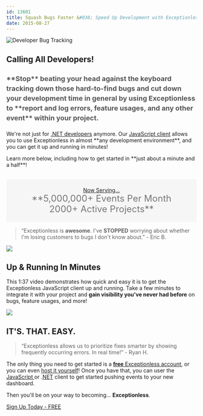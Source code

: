 ```yaml
---
id: 13601
title: Squash Bugs Faster &#038; Speed Up Development with Exceptionless
date: 2015-08-27
---
```

![Developer Bug Tracking](/assets/img/news/blog-header-image-js-demo.jpg)

<h2 style="margin-top: 30px;">
  Calling All Developers!
</h2>

<h3 style="font-size: 18px; line-height: 26px; color: #555; margin-bottom: 20px;">
  **Stop** beating your head against the keyboard tracking down those hard-to-find bugs and cut down your development time in general by using Exceptionless to **report and log errors, feature usages, and any other event** within your project.
</h3>

<p style="clear: both;">
  We're not just for <a href="https://github.com/exceptionless/Exceptionless.Net" target="_blank">.NET developers</a> anymore. Our <a href="https://github.com/exceptionless/Exceptionless.JavaScript" target="_blank">JavaScript client</a> allows you to use Exceptionless in almost **any development environment**, and you can get it up and running in minutes!
</p>

<p style="clear: both;">
  Learn more below, including how to get started in **just about a minute and a half**!<!--more-->
</p>

<p style="text-align: center; padding: 20px 0; background: #f6f6f6; margin-top: 30px;">
  <span style="text-decoration: underline;">Now Serving...</span><br /> <span style="color: #777; font-size: 24px; line-height: 28px;">**5,000,000+ Events Per Month<br /> 2000+ Active Projects**</span>
</p>

> “Exceptionless is **awesome**. I've **STOPPED** worrying about whether I'm losing customers to bugs I don't know about.” - Eric B.

![](/assets/img/news/codesmith-client-logo-bar-left-short.png)

## Up & Running In Minutes

This 1:37 video demonstrates how quick and easy it is to get the Exceptionless JavaScript client up and running. Take a few minutes to integrate it with your project and **gain visibility you've never had before** on bugs, feature usages, and more!

<div class="videoWrapper">
</div>

![](/assets/img/news/codesmith-client-logo-bar-right-short.png)

## **IT'S. THAT. EASY.**

> “Exceptionless allows us to prioritize fixes smarter by showing frequently occurring errors. In real time!” - Ryan H.

The only thing you need to get started is a <a href="https://be.exceptionless.io/signup" target="_blank">**free** Exceptionless account</a>, or you can even <a href="/self-hosting-exceptionless-free-and-fast/" target="_blank">host it yourself</a>! Once you have that, you can user the <a href="https://github.com/exceptionless/Exceptionless.JavaScript" target="_blank">JavaScript </a>or .<a href="https://github.com/exceptionless/Exceptionless.Net" target="_blank">NET</a> client to get started pushing events to your new dashboard.

Then you'll be on your way to becoming... **Exceptionless**.

<div class="signup center">
  <a class="btn btn-large btn-primary" href="https://be.exceptionless.io/signup" target="_blank">Sign Up Today - FREE</a>
</div>
